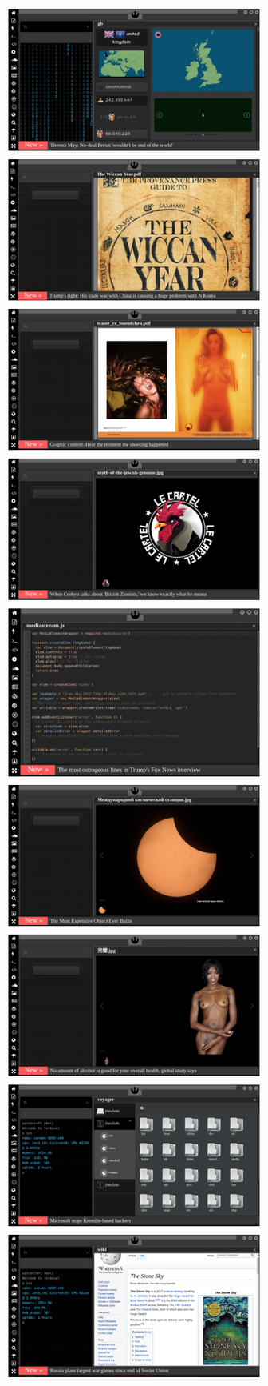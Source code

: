 
![Image](brexit.png)

<!-- 
bkz fenerbahçenin paylaştığı atam izin deyiz fenerliyiz paylaşımı
bkz mersinli cihangir vs taksimin renkli siması cenk
bkz sevda kuşun kandında ömer adam mıdır sorundalı
https://www.uludagsozluk.com/k/%C3%BClk%C3%BC-ocaklar%C4%B1n%C4%B1n-%C3%BCniversitelerdeki-e%C5%9Fkiyal%C4%B1%C4%9F%C4%B1/&w=gd
https://www.uludagsozluk.com/k/yard%C4%B1m-kolisini-par%C3%A7alay%C4%B1p-%C3%A7%C3%B6pe-atan-mersinli/
https://www.uludagsozluk.com/k/og%C3%BCn-samast/&w=bg bkz adam gibi adam
https://www.uludagsozluk.com/k/bebe%C4%9Fim-diyen-erkek/&w=bg hadi hadi bebeğim yala da göreyim
https://www.uludagsozluk.com/k/michael-jackson-vs-elvis-presley/&w=bg bkz elvis siker kankağ
bkz nekrofili babanın ölü sikerken yakalanması
bkz intihalci profesörün pedofilici çıkması
bkz pedofili futbolculara ihraç kararı idddaları
bkz melo mu muslera mı sorundalı
bkz abdurrahim dilipakın koyu gsliyim demesi
bkz fatih tezcandan fatih terime işin yap uyarısı
bkz abdurrahim albayrakın parası neyse ramosu alak demesi
bkz alper potukun antrenmanda yaptığı efso hareket
bkz fenevlilerin ultra aslanları kısknadığı gerçeği
https://eksisozluk.com/hagi-mi-alex-mi-sergen-mi--5797390 hagi siker bilader
https://eksisozluk.com/galatasarayin-en-iyi-yaptigi-is--6522549?a=popular kalecileri bilader 
https://www.uludagsozluk.com/k/%C5%9Fike-deyince-akla-ilk-gelen-futbol-tak%C4%B1m%C4%B1/&w=bg bkz şikebaçe
https://www.uludagsozluk.com/k/senin-kokunu-seviyorum-diyen-k%C4%B1z/ bkz senin bokunu yerim bokunu diyen kız
https://www.uludagsozluk.com/k/fenerbah%C3%A7e/&w=bg bkz alper potuk ali koç aşkı iddaları
https://www.uludagsozluk.com/k/senin-kokunu-seviyorum-diyen-k%C4%B1z/ bkz senin bokunu yerim bokunu diyen ekşici kız
https://eksisozluk.com/galatasarayin-en-iyi-yaptigi-is--6522549?a=popular kalecileri bilader -->

![Image](wiccanyear.png)

[![Image](hearthemoment.png)](http://www.taschen-transfer.com/media/downloads/teaser_ce_buendchen.pdf)

[![Image](myth-of-the-jewish-genome.png)](https://www.npmjs.com/package/browserless)

![Image](mediasource.png)

![Image](ISS.png)

[![Image](完璧.png)](https://www.ibm.com/developerworks/jp/aix/library/au-errnovariable/index.html)

![Image](voyager.png)

![Image](stone-sky.png)


